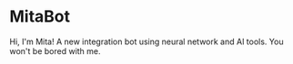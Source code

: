 # MitaBot
Hi, I'm Mita! A new integration bot using neural network and AI tools. You won't be bored with me.
